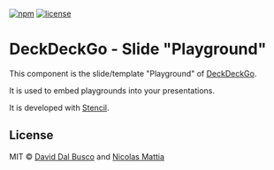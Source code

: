 [![npm][npm-badge]][npm-badge-url]
[![license][npm-license]][npm-license-url]

[npm-badge]: https://img.shields.io/npm/v/@deckdeckgo/slide-playground
[npm-badge-url]: https://www.npmjs.com/package/@deckdeckgo/slide-playground
[npm-license]: https://img.shields.io/npm/l/@deckdeckgo/slide-playground
[npm-license-url]: https://github.com/deckgo/deckdeckgo/blob/main/templates/playground/LICENSE

# DeckDeckGo - Slide "Playground"

This component is the slide/template "Playground" of [DeckDeckGo].

It is used to embed playgrounds into your presentations.

It is developed with [Stencil](https://stenciljs.com).

## License

MIT © [David Dal Busco](mailto:david.dalbusco@outlook.com) and [Nicolas Mattia](mailto:nicolas@nmattia.com)

[deckdeckgo]: https://deckdeckgo.com
